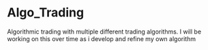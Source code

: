 # Algo_Trading
Algorithmic trading with multiple different trading algorithms. I will be working on this over time as i develop and refine my own algorithm
